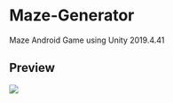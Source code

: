 # Maze-Generator
Maze Android Game using Unity 2019.4.41
## Preview
![](https://github.com/SaraAkmal/Maze-Generator/Assets/Scenes/preview.gif)
